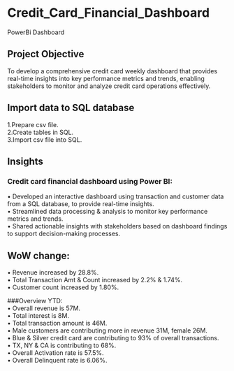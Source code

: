 # Credit_Card_Financial_Dashboard
PowerBi Dashboard<br>

## Project Objective
To develop a comprehensive credit card weekly dashboard that provides real-time insights into key performance metrics and trends, enabling stakeholders to monitor and analyze credit card operations effectively.<br>

## Import data to SQL database
1.Prepare csv file.<br>
2.Create tables in SQL.<br>
3.Import csv file into SQL.<br>

## Insights<br>
### Credit card financial dashboard using Power BI:<br>
• Developed an interactive dashboard using transaction and customer data from a SQL database, to provide real-time insights.<br>
• Streamlined data processing & analysis to monitor key performance metrics and trends.<br>
• Shared actionable insights with stakeholders based on dashboard findings to support decision-making processes.<br>

## WoW change:<br>
• Revenue increased by 28.8%.<br>
• Total Transaction Amt & Count increased by 2.2% & 1.74%.<br>
• Customer count increased by 1.80%.<br>

###Overview YTD:<br>
•  Overall revenue is 57M.<br>
•  Total interest is 8M.<br>
•  Total transaction amount is 46M.<br>
•  Male customers are contributing more in revenue 31M, female 26M.<br>
•  Blue & Silver credit card are contributing to 93% of overall transactions.<br>
•  TX, NY & CA is contributing to 68%.<br>
•  Overall Activation rate is 57.5%.<br>
•  Overall Delinquent rate is 6.06%.<br>

